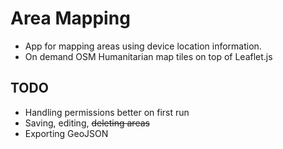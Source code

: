 # Area Mapping
- App for mapping areas using device location information.
- On demand OSM Humanitarian map tiles on top of Leaflet.js

## TODO
- Handling permissions better on first run
- Saving, editing, ~~deleting areas~~
- Exporting GeoJSON
